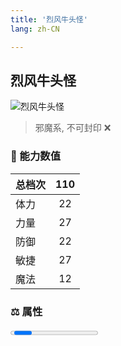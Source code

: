 ```yaml
---
title: '烈风牛头怪'
lang: zh-CN

---
```


<RouterBack />

## 烈风牛头怪

![烈风牛头怪](https://user-images.githubusercontent.com/78347270/115960386-11d1ed00-a54c-11eb-9724-c5d7aae41211.gif) 

> 邪魔系, 不可封印 :x:


### 💪 能力数值

| 总档次       | 110            |
| :----------- |:-------------:|
| 体力      | 22   <Stars :number="2" />  |
| 力量      | 27   <Stars :number="2.5" />  |
| 防御      | 22  <Stars :number="2" />  | 
| 敏捷      | 27  <Stars :number="2.5" />  | 
| 魔法      | 12  <Stars :number="1" />   | 


### ⚖️ 属性


<Progress earth :number="2" />

<Progress water :number="0" />

<Progress fire :number="0" />

<Progress wind :number="8" />

### ✨ 技能栏 <Strong>10个</Strong>

- 攻击
- 防御

### 👶 1级出现点

- 无

